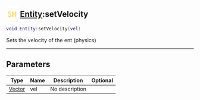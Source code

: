 ## <img src="../../.gitbook/assets/shared.png" width="32" height="32" /> [Entity](../entity/README.md):setVelocity

```lua
void Entity:setVelocity(vel)
```

Sets the velocity of the ent (physics)<br>

-----------------
## Parameters

| Type   | Name | Description | Optional |
| ------ | ---- | ----------- | -------: |
| [Vector](../vector/README.md) | vel | No description |  |
